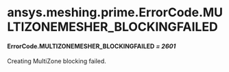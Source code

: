 <a id="ansys-meshing-prime-errorcode-multizonemesher-blockingfailed"></a>

# ansys.meshing.prime.ErrorCode.MULTIZONEMESHER_BLOCKINGFAILED

<a id="ansys.meshing.prime.ErrorCode.MULTIZONEMESHER_BLOCKINGFAILED"></a>

#### ErrorCode.MULTIZONEMESHER_BLOCKINGFAILED *= 2601*

Creating MultiZone blocking failed.

<!-- !! processed by numpydoc !! -->
